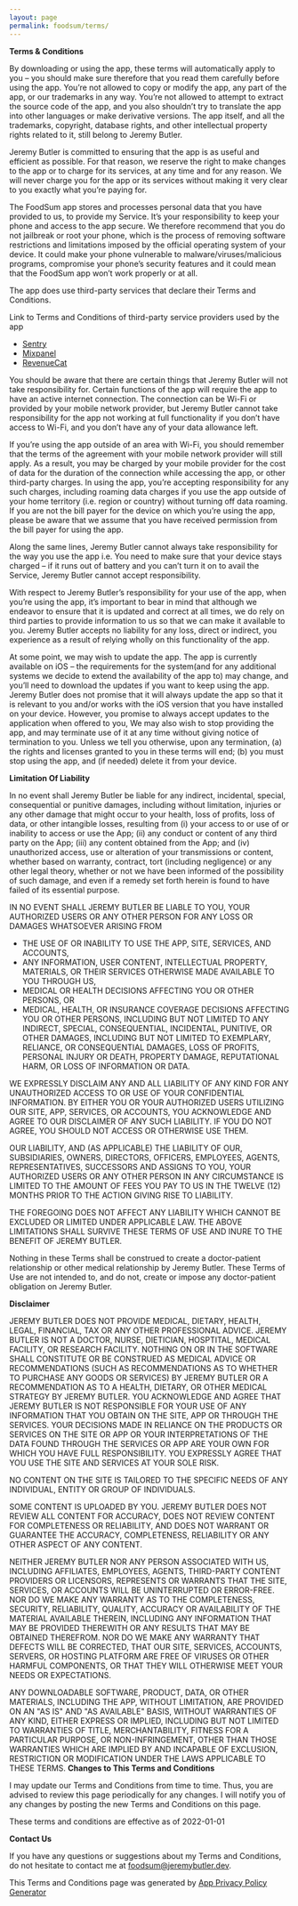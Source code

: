 ```yaml
---
layout: page
permalink: foodsum/terms/
---
```


**Terms & Conditions**

By downloading or using the app, these terms will automatically apply to you – you should make sure therefore that you read them carefully before using the app. You’re not allowed to copy or modify the app, any part of the app, or our trademarks in any way. You’re not allowed to attempt to extract the source code of the app, and you also shouldn’t try to translate the app into other languages or make derivative versions. The app itself, and all the trademarks, copyright, database rights, and other intellectual property rights related to it, still belong to Jeremy Butler.

Jeremy Butler is committed to ensuring that the app is as useful and efficient as possible. For that reason, we reserve the right to make changes to the app or to charge for its services, at any time and for any reason. We will never charge you for the app or its services without making it very clear to you exactly what you’re paying for.

The FoodSum app stores and processes personal data that you have provided to us, to provide my Service. It’s your responsibility to keep your phone and access to the app secure. We therefore recommend that you do not jailbreak or root your phone, which is the process of removing software restrictions and limitations imposed by the official operating system of your device. It could make your phone vulnerable to malware/viruses/malicious programs, compromise your phone’s security features and it could mean that the FoodSum app won’t work properly or at all.

The app does use third-party services that declare their Terms and Conditions.

Link to Terms and Conditions of third-party service providers used by the app

*   [Sentry](https://sentry.io/terms/)
*   [Mixpanel](https://mixpanel.com/legal/terms-of-use/)
*   [RevenueCat](https://www.revenuecat.com/terms)

You should be aware that there are certain things that Jeremy Butler will not take responsibility for. Certain functions of the app will require the app to have an active internet connection. The connection can be Wi-Fi or provided by your mobile network provider, but Jeremy Butler cannot take responsibility for the app not working at full functionality if you don’t have access to Wi-Fi, and you don’t have any of your data allowance left.

If you’re using the app outside of an area with Wi-Fi, you should remember that the terms of the agreement with your mobile network provider will still apply. As a result, you may be charged by your mobile provider for the cost of data for the duration of the connection while accessing the app, or other third-party charges. In using the app, you’re accepting responsibility for any such charges, including roaming data charges if you use the app outside of your home territory (i.e. region or country) without turning off data roaming. If you are not the bill payer for the device on which you’re using the app, please be aware that we assume that you have received permission from the bill payer for using the app.

Along the same lines, Jeremy Butler cannot always take responsibility for the way you use the app i.e. You need to make sure that your device stays charged – if it runs out of battery and you can’t turn it on to avail the Service, Jeremy Butler cannot accept responsibility.

With respect to Jeremy Butler’s responsibility for your use of the app, when you’re using the app, it’s important to bear in mind that although we endeavor to ensure that it is updated and correct at all times, we do rely on third parties to provide information to us so that we can make it available to you. Jeremy Butler accepts no liability for any loss, direct or indirect, you experience as a result of relying wholly on this functionality of the app.

At some point, we may wish to update the app. The app is currently available on iOS – the requirements for the system(and for any additional systems we decide to extend the availability of the app to) may change, and you’ll need to download the updates if you want to keep using the app. Jeremy Butler does not promise that it will always update the app so that it is relevant to you and/or works with the iOS version that you have installed on your device. However, you promise to always accept updates to the application when offered to you, We may also wish to stop providing the app, and may terminate use of it at any time without giving notice of termination to you. Unless we tell you otherwise, upon any termination, (a) the rights and licenses granted to you in these terms will end; (b) you must stop using the app, and (if needed) delete it from your device.

**Limitation Of Liability**

In no event shall Jeremy Butler be liable for any indirect, incidental, special, consequential or punitive damages, including without limitation, injuries or any other damage that might occur to your health, loss of profits, loss of data, or other intangible losses, resulting from (i) your access to or use of or inability to access or use the App; (ii) any conduct or content of any third party on the App; (iii) any content obtained from the App; and (iv) unauthorized access, use or alteration of your transmissions or content, whether based on warranty, contract, tort (including negligence) or any other legal theory, whether or not we have been informed of the possibility of such damage, and even if a remedy set forth herein is found to have failed of its essential purpose.

IN NO EVENT SHALL JEREMY BUTLER BE LIABLE TO YOU, YOUR AUTHORIZED USERS OR ANY OTHER PERSON FOR ANY LOSS OR DAMAGES WHATSOEVER ARISING FROM

* THE USE OF OR INABILITY TO USE THE APP, SITE, SERVICES, AND ACCOUNTS,
* ANY INFORMATION, USER CONTENT, INTELLECTUAL PROPERTY, MATERIALS, OR THEIR SERVICES OTHERWISE MADE AVAILABLE TO YOU THROUGH US,
* MEDICAL OR HEALTH DECISIONS AFFECTING YOU OR OTHER PERSONS, OR
* MEDICAL, HEALTH, OR INSURANCE COVERAGE DECISIONS AFFECTING YOU OR OTHER PERSONS, INCLUDING BUT NOT LIMITED TO ANY INDIRECT, SPECIAL, CONSEQUENTIAL, INCIDENTAL, PUNITIVE, OR OTHER DAMAGES, INCLUDING BUT NOT LIMITED TO EXEMPLARY, RELIANCE, OR CONSEQUENTIAL DAMAGES, LOSS OF PROFITS, PERSONAL INJURY OR DEATH, PROPERTY DAMAGE, REPUTATIONAL HARM, OR LOSS OF INFORMATION OR DATA.

WE EXPRESSLY DISCLAIM ANY AND ALL LIABILITY OF ANY KIND FOR ANY UNAUTHORIZED ACCESS TO OR USE OF YOUR CONFIDENTIAL INFORMATION. BY EITHER YOU OR YOUR AUTHORIZED USERS UTILIZING OUR SITE, APP, SERVICES, OR ACCOUNTS, YOU ACKNOWLEDGE AND AGREE TO OUR DISCLAIMER OF ANY SUCH LIABILITY. IF YOU DO NOT AGREE, YOU SHOULD NOT ACCESS OR OTHERWISE USE THEM.

OUR LIABILITY, AND (AS APPLICABLE) THE LIABILITY OF OUR, SUBSIDIARIES, OWNERS, DIRECTORS, OFFICERS, EMPLOYEES, AGENTS, REPRESENTATIVES, SUCCESSORS AND ASSIGNS TO YOU, YOUR AUTHORIZED USERS OR ANY OTHER PERSON IN ANY CIRCUMSTANCE IS LIMITED TO THE AMOUNT OF FEES YOU PAY TO US IN THE TWELVE (12) MONTHS PRIOR TO THE ACTION GIVING RISE TO LIABILITY.

THE FOREGOING DOES NOT AFFECT ANY LIABILITY WHICH CANNOT BE EXCLUDED OR LIMITED UNDER APPLICABLE LAW.
THE ABOVE LIMITATIONS SHALL SURVIVE THESE TERMS OF USE AND INURE TO THE BENEFIT OF JEREMY BUTLER.

Nothing in these Terms shall be construed to create a doctor-patient relationship or other medical relationship by Jeremy Butler. These Terms of Use are not intended to, and do not, create or impose any doctor-patient obligation on Jeremy Butler.

**Disclaimer**

JEREMY BUTLER DOES NOT PROVIDE MEDICAL, DIETARY, HEALTH, LEGAL, FINANCIAL, TAX OR ANY OTHER PROFESSIONAL ADVICE. JEREMY BUTLER IS NOT A DOCTOR, NURSE, DIETICIAN, HOSPTITAL, MEDICAL FACILITY, OR RESEARCH FACILITY. NOTHING ON OR IN THE SOFTWARE SHALL CONSTITUTE OR BE CONSTRUED AS MEDICAL ADVICE OR RECOMMENDATIONS (SUCH AS RECOMMENDATIONS AS TO WHETHER TO PURCHASE ANY GOODS OR SERVICES) BY JEREMY BUTLER OR A RECOMMENDATION AS TO A HEALTH, DIETARY, OR OTHER MEDICAL STRATEGY BY JEREMY BUTLER. YOU ACKNOWLEDGE AND AGREE THAT JEREMY BUTLER IS NOT RESPONSIBLE FOR YOUR USE OF ANY INFORMATION THAT YOU OBTAIN ON THE SITE, APP OR THROUGH THE SERVICES. YOUR DECISIONS MADE IN RELIANCE ON THE PRODUCTS OR SERVICES ON THE SITE OR APP OR YOUR INTERPRETATIONS OF THE DATA FOUND THROUGH THE SERVICES OR APP ARE YOUR OWN FOR WHICH YOU HAVE FULL RESPONSIBILITY. YOU EXPRESSLY AGREE THAT YOU USE THE SITE AND SERVICES AT YOUR SOLE RISK.

NO CONTENT ON THE SITE IS TAILORED TO THE SPECIFIC NEEDS OF ANY INDIVIDUAL, ENTITY OR GROUP OF INDIVIDUALS.

SOME CONTENT IS UPLOADED BY YOU. JEREMY BUTLER DOES NOT REVIEW ALL CONTENT FOR ACCURACY, DOES NOT REVIEW CONTENT FOR COMPLETENESS OR RELIABILITY, AND DOES NOT WARRANT OR GUARANTEE THE ACCURACY, COMPLETENESS, RELIABILITY OR ANY OTHER ASPECT OF ANY CONTENT.

NEITHER JEREMY BUTLER NOR ANY PERSON ASSOCIATED WITH US, INCLUDING AFFILIATES, EMPLOYEES, AGENTS, THIRD-PARTY CONTENT PROVIDERS OR LICENSORS, REPRESENTS OR WARRANTS THAT THE SITE, SERVICES, OR ACCOUNTS WILL BE UNINTERRUPTED OR ERROR-FREE. NOR DO WE MAKE ANY WARRANTY AS TO THE COMPLETENESS, SECURITY, RELIABILITY, QUALITY, ACCURACY OR AVAILABILITY OF THE MATERIAL AVAILABLE THEREIN, INCLUDING ANY INFORMATION THAT MAY BE PROVIDED THEREWITH OR ANY RESULTS THAT MAY BE OBTAINED THEREFROM. NOR DO WE MAKE ANY WARRANTY THAT DEFECTS WILL BE CORRECTED, THAT OUR SITE, SERVICES, ACCOUNTS, SERVERS, OR HOSTING PLATFORM ARE FREE OF VIRUSES OR OTHER HARMFUL COMPONENTS, OR THAT THEY WILL OTHERWISE MEET YOUR NEEDS OR EXPECTATIONS.

ANY DOWNLOADABLE SOFTWARE, PRODUCT, DATA, OR OTHER MATERIALS, INCLUDING THE APP, WITHOUT LIMITATION, ARE PROVIDED ON AN "AS IS" AND "AS AVAILABLE" BASIS, WITHOUT WARRANTIES OF ANY KIND, EITHER EXPRESS OR IMPLIED, INCLUDING BUT NOT LIMITED TO WARRANTIES OF TITLE, MERCHANTABILITY, FITNESS FOR A PARTICULAR PURPOSE, OR NON-INFRINGEMENT, OTHER THAN THOSE WARRANTIES WHICH ARE IMPLIED BY AND INCAPABLE OF EXCLUSION, RESTRICTION OR MODIFICATION UNDER THE LAWS APPLICABLE TO THESE TERMS.
**Changes to This Terms and Conditions**

I may update our Terms and Conditions from time to time. Thus, you are advised to review this page periodically for any changes. I will notify you of any changes by posting the new Terms and Conditions on this page.

These terms and conditions are effective as of 2022-01-01

**Contact Us**

If you have any questions or suggestions about my Terms and Conditions, do not hesitate to contact me at foodsum@jeremybutler.dev.

This Terms and Conditions page was generated by [App Privacy Policy Generator](https://app-privacy-policy-generator.nisrulz.com/)
